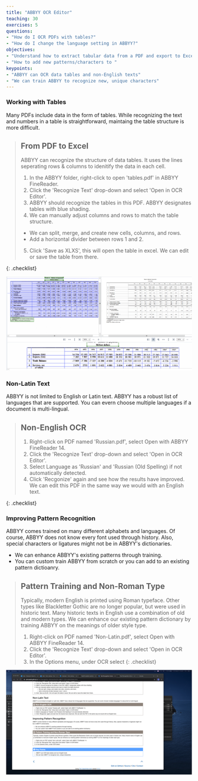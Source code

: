 ```yaml
---
title: "ABBYY OCR Editor"
teaching: 30
exercises: 5
questions:
- "How do I OCR PDFs with tables?"
- "How do I change the language setting in ABBYY?"
objectives:
- "Understand how to extract tabular data from a PDF and export to Excel"
- "How to add new patterns/characters to "
keypoints:
- "ABBYY can OCR data tables and non-English texts"
- "We can train ABBYY to recognize new, unique characters"
---
```


### Working with Tables

Many PDFs include data in the form of tables. While recognizing the text and numbers in a table is straightforward, maintaing the table structure is more difficult. 

>## From PDF to Excel
>ABBYY can recognize the structure of data tables. It uses the lines seperating rows & columns to idenitify the data in each cell.
>
>1. In the ABBYY folder, right-click to open 'tables.pdf' in ABBYY FineReader.
>2. Click the 'Recognize Text' drop-down and select 'Open in OCR Editor'.
>3. ABBYY should recognize the tables in this PDF. ABBYY designates tables with blue shading.
>4. We can manually adjust columns and rows to match the table structure.
>	- We can split, merge, and create new cells, columns, and rows. 
>	- Add a horizontal divider between rows 1 and 2.
>5. Click 'Save as XLXS', this will open the table in excel. We can edit or save the table from there.
>
{: .checklist}

![Screenshot of ABBYY recognizing data tables](../assets/img/ABBYY_Tables.png)

### Non-Latin Text

ABBYY is not limited to English or Latin text. ABBYY has a robust list of languages that are supported. You can evern choose multiple languages if a document is multi-lingual.

>## Non-English OCR
>
>1. Right-click on PDF named 'Russian.pdf', select Open with ABBYY FineReader 14.
>2. Click the 'Recognize Text' drop-down and select 'Open in OCR Editor'. 
>3. Select Language as 'Russian' and 'Russian (Old Spelling) if not automatically detected.
>4. Click 'Recgonize' again and see how the results have improved. We can edit this PDF in the same way we would with an English text.
>
{: .checklist}

### Improving Pattern Recognition

ABBYY comes trained on many different alphabets and languages. Of course, ABBYY does not know every font used through history. Also, special characters or ligatures might not be in ABBYY's dictionaries. 

* We can enhance ABBYY's existing patterns through training. 
* You can custom train ABBYY from scratch or you can add to an existing pattern dictioanry.

>## Pattern Training and Non-Roman Type
> Typically, modern English is printed using Roman typeface. Other types like Blackletter Gothic are no longer popular, but were used in historic text. 
> Many historic texts in English use a combination of old and modern types. We can enhance our existing pattern dictionary by training ABBYY on the meanings of older style type.   
>
>1. Right-click on PDF named 'Non-Latin.pdf', select Open with ABBYY FineReader 14.
>2. Click the 'Recognize Text' drop-down and select 'Open in OCR Editor'. 
>3. In the Options menu, under OCR select 
{: .checklist} 

![Screenshot of ABBYY's Pattern Trainer](../assets/img/patternTraining.png)
